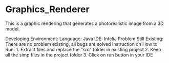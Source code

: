# Graphics_Renderer

This is a graphic rendering that generates a photorealistic image from a 3D model.

Developing Environment:
		Language: Java
		IDE: InteliJ
	Problem Still Existing:
		There are no problem existing, all bugs are solved
	Instruction on How to Run:
		1. Extract files and replace the "src" folder in existing project
		2. Keep all the simp files in the project folder
		3. Click on run button in your IDE
